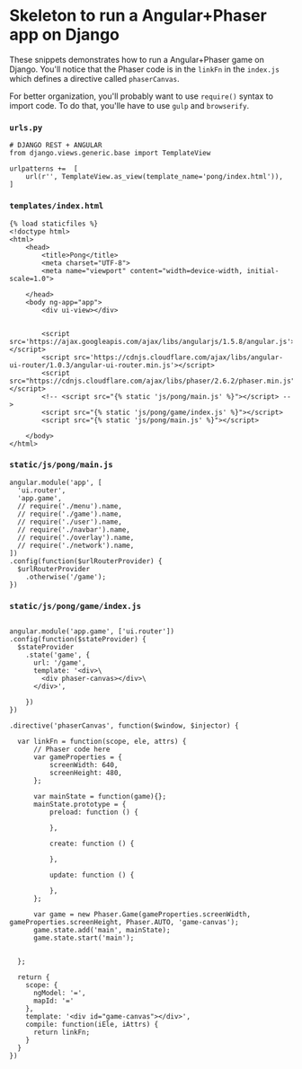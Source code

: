 # Skeleton to run a Angular+Phaser app on Django
These snippets demonstrates how to run a Angular+Phaser
game on Django. You'll notice that the Phaser code is in the `linkFn` in the `index.js`
which defines a directive called `phaserCanvas`.

For better organization, you'll probably want to use `require()` syntax
to import code. To do that, you'lle have to use `gulp` and `browserify`.

### `urls.py`
```
# DJANGO REST + ANGULAR
from django.views.generic.base import TemplateView

urlpatterns +=  [
    url(r'', TemplateView.as_view(template_name='pong/index.html')),
]
```

### `templates/index.html`
```
{% load staticfiles %}
<!doctype html>
<html>
    <head>
        <title>Pong</title>
        <meta charset="UTF-8">
        <meta name="viewport" content="width=device-width, initial-scale=1.0">

    </head>
    <body ng-app="app">
        <div ui-view></div>


        <script src='https://ajax.googleapis.com/ajax/libs/angularjs/1.5.8/angular.js'></script>
        <script src='https://cdnjs.cloudflare.com/ajax/libs/angular-ui-router/1.0.3/angular-ui-router.min.js'></script>
        <script src="https://cdnjs.cloudflare.com/ajax/libs/phaser/2.6.2/phaser.min.js"></script>
        <!-- <script src="{% static 'js/pong/main.js' %}"></script> -->
        <script src="{% static 'js/pong/game/index.js' %}"></script>
        <script src="{% static 'js/pong/main.js' %}"></script>

    </body>
</html>
```

### `static/js/pong/main.js`
```
angular.module('app', [
  'ui.router',
  'app.game',
  // require('./menu').name,
  // require('./game').name,
  // require('./user').name,
  // require('./navbar').name,
  // require('./overlay').name,
  // require('./network').name,
])
.config(function($urlRouterProvider) {
  $urlRouterProvider
    .otherwise('/game');
})

```


### `static/js/pong/game/index.js`
```

angular.module('app.game', ['ui.router'])
.config(function($stateProvider) {
  $stateProvider
    .state('game', {
      url: '/game',
      template: '<div>\
        <div phaser-canvas></div>\
      </div>',

    })
})

.directive('phaserCanvas', function($window, $injector) {

  var linkFn = function(scope, ele, attrs) {
      // Phaser code here
      var gameProperties = {
          screenWidth: 640,
          screenHeight: 480,
      };

      var mainState = function(game){};
      mainState.prototype = {
          preload: function () {

          },

          create: function () {

          },

          update: function () {

          },
      };

      var game = new Phaser.Game(gameProperties.screenWidth, gameProperties.screenHeight, Phaser.AUTO, 'game-canvas');
      game.state.add('main', mainState);
      game.state.start('main');


  };

  return {
    scope: {
      ngModel: '=',
      mapId: '='
    },
    template: '<div id="game-canvas"></div>',
    compile: function(iEle, iAttrs) {
      return linkFn;
    }
  }
})

```
